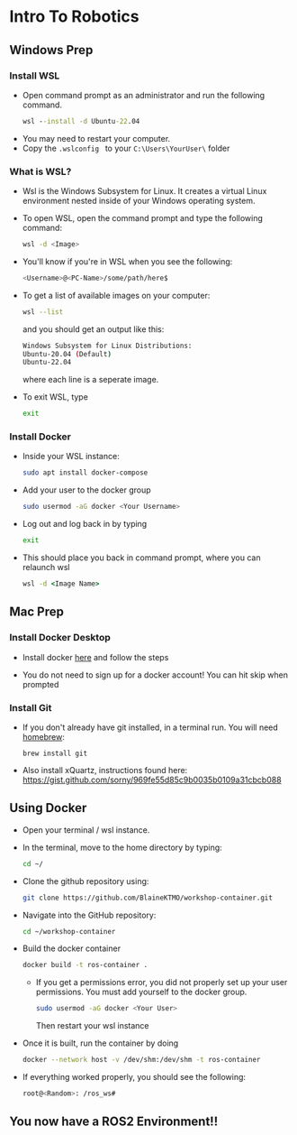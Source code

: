 # Intro To Robotics

## Windows Prep
### Install WSL
- Open command prompt as an administrator and run the following command.
    ```cmd
    wsl --install -d Ubuntu-22.04
    ```
- You may need to restart your computer.
- Copy the `.wslconfig ` to your `C:\Users\YourUser\` folder

### What is WSL?
- Wsl is the Windows Subsystem for Linux. It creates a virtual Linux environment nested inside of your Windows operating system.
- To open WSL, open the command prompt and type the following command:
    ```bash
    wsl -d <Image>
    ```

- You'll know if you're in WSL when you see the following:
    ```bash
    <Username>@<PC-Name>/some/path/here$ 
    ```

- To get a list of available images on your computer:
    ```bash
    wsl --list
    ```
    and you should get an output like this: 
    ```bash
    Windows Subsystem for Linux Distributions:
    Ubuntu-20.04 (Default)
    Ubuntu-22.04
    ```
    where each line is a seperate image.

- To exit WSL,  type
    ```bash
    exit
    ```

### Install Docker
- Inside your WSL instance:
    ```bash
    sudo apt install docker-compose
    ```
- Add your user to the docker group
    ```bash
    sudo usermod -aG docker <Your Username>
    ```
- Log out and log back in by typing
    ```bash
    exit
    ```
- This should place you back in command prompt, where you can relaunch wsl
    ```cmd
    wsl -d <Image Name>
    ```

## Mac Prep
### Install Docker Desktop
- Install docker [here](https://docs.docker.com/desktop/setup/install/mac-install/) and follow the steps

- You do not need to sign up for a docker account! You can hit skip when prompted

### Install Git
- If you don't already have git installed, in a terminal run. You will need [homebrew](https://brew.sh/):
    ```
    brew install git
    ```
- Also install xQuartz, instructions found here: https://gist.github.com/sorny/969fe55d85c9b0035b0109a31cbcb088

## Using Docker
- Open your terminal / wsl instance.
- In the terminal, move to the home directory by typing:
    ```bash
    cd ~/
    ```
- Clone the github repository using:
    ```bash
    git clone https://github.com/BlaineKTMO/workshop-container.git
    ```
- Navigate into the GitHub repository:
    ```bash
    cd ~/workshop-container
    ```

- Build the docker container
    ```bash
    docker build -t ros-container .
    ```
  - If you get a permissions error, you did not properly set up your user permissions. You must add yourself to the docker group.
    ```bash
    sudo usermod -aG docker <Your User>
    ```
    Then restart your wsl instance

- Once it is built, run the container by doing
    ```bash
    docker --network host -v /dev/shm:/dev/shm -t ros-container 
    ```

- If everything worked properly, you should see the following:
    ```bash
    root@<Random>: /ros_ws#
    ```

## **You now have a ROS2 Environment!!**
